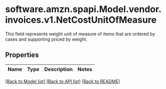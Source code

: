 # software.amzn.spapi.Model.vendor.invoices.v1.NetCostUnitOfMeasure
This field represents weight unit of measure of items that are ordered by cases and supporting priced by weight.

## Properties

Name | Type | Description | Notes
------------ | ------------- | ------------- | -------------

[[Back to Model list]](../README.md#documentation-for-models) [[Back to API list]](../README.md#documentation-for-api-endpoints) [[Back to README]](../README.md)

